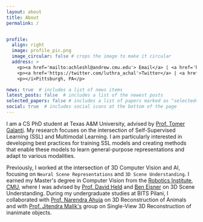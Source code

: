 ```yaml
---
layout: about
title: About
permalink: /


profile:
  align: right
  image: profile_pic.png
  image_circular: false # crops the image to make it circular
  address: >
    <p><a href='mailto:achleshl@andrew.cmu.edu'> Email</a> | <a href='https://github.com/Achleshwar'>Github</a> | <a href='https://www.linkedin.com/in/achleshwar-luthra-b80391187/'>LinkedIn</a></p>
    <p><a href='https://twitter.com/luthra_achal'>Twitter</a> | <a href='https://scholar.google.com/citations?user=37Cxhr0AAAAJ'>Google Scholar</a></p>
    <p></i>Pittsburgh, PA</p>

news: true  # includes a list of news items
latest_posts: false  # includes a list of the newest posts
selected_papers: false # includes a list of papers marked as "selected={true}"
social: true  # includes social icons at the bottom of the page
---
```

I am a CS PhD student at Texas A&M University, advised by [Prof. Tomer Galanti](https://tomergalanti.github.io/). My research focuses on the intersection of Self-Supervised Learning (SSL) and Multimodal Learning. I am particularly interested in developing best practices for training SSL models and creating methods that enable these models to learn general-purpose representations and adapt to various modalities.

Previously, I worked at the intersection of 3D Computer Vision and AI, focusing on `Neural Scene Representations` and `3D Scene Understanding`. I earned my Master's degree in Computer Vision from the [Robotics Institute, CMU](https://www.ri.cmu.edu/), where I was advised by [Prof. David Held](https://davheld.github.io/) and [Ben Eisner](https://beisner.me/) on 3D Scene Understanding. During my undergraduate studies at BITS Pilani, I collaborated with [Prof. Narendra Ahuja](https://vision.ai.illinois.edu/ahuja.html) on 3D Reconstruction of Animals and with [Prof. Jitendra Malik's](https://people.eecs.berkeley.edu/~malik/) group on Single-View 3D Reconstruction of inanimate objects.

